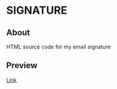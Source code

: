 # SIGNATURE

## About 

HTML source code for my email signature 

## Preview

[Link](https://kevinfabre.github.io/signature/)